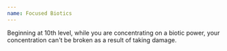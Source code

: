 ```yaml
---
name: Focused Biotics
---
```

Beginning at 10th level, while you are concentrating on a biotic power, your concentration can't be broken as a
result of taking damage.
